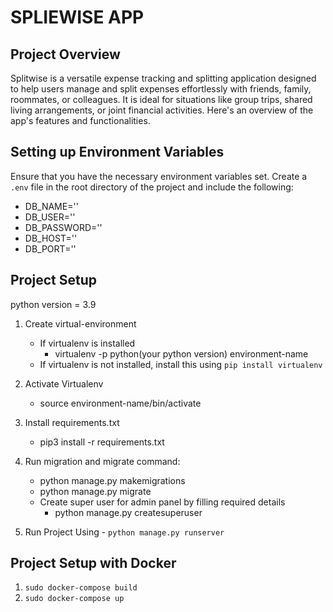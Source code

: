 # SPLIEWISE APP

## Project Overview

Splitwise is a versatile expense tracking and splitting application designed to help users manage and split expenses effortlessly with friends, family, roommates, or colleagues. It is ideal for situations like group trips, shared living arrangements, or joint financial activities. Here's an overview of the app's features and functionalities.


## Setting up Environment Variables
Ensure that you have the necessary environment variables set. Create a `.env` file in the root directory of the project and include the following:

- DB_NAME=''
- DB_USER=''
- DB_PASSWORD=''
- DB_HOST=''
- DB_PORT=''


## Project Setup

python version = 3.9

1. Create virtual-environment 
    - If virtualenv is installed
        - virtualenv -p python(your python version) environment-name
    - If virtualenv is not installed, install this using `pip install virtualenv`

2. Activate Virtualenv
    - source environment-name/bin/activate

3. Install requirements.txt
    - pip3 install -r requirements.txt

4. Run migration and migrate command:
    - python manage.py makemigrations
    - python manage.py migrate
    - Create super user for admin panel by filling required details
        - python manage.py createsuperuser

5. Run Project Using - `python manage.py runserver`


## Project Setup with Docker

1. `sudo docker-compose build`
2. `sudo docker-compose up`
